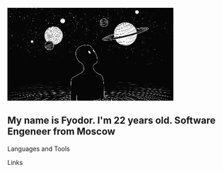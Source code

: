 ![Header](https://github.com/Goodthey/Goodthey/blob/main/assets/fool-moon-night.jpg)

## My name is Fyodor. I'm 22 years old. Software Engeneer from Moscow

Languages and Tools

Links
